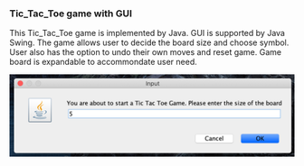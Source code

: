 ### Tic_Tac_Toe game with GUI
This Tic_Tac_Toe game is implemented by Java. GUI is supported by Java Swing. The game allows user to decide the board size and choose symbol. User also has the option to undo their own moves and reset game. Game board is expandable to accommondate user need. 

![start game](https://github.com/ricezhang11/Tic_Tac_Toe/blob/master/images/Screen%20Shot%202020-06-15%20at%209.04.06%20PM.png)



